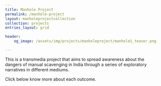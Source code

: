 ```yaml
---
title: Manhole Project
permalink: /manhole-project
layout: manholeprojectcollection
collection: projects
entries_layout: grid

header:
    og_image: /assets/img/projects/manholeproject/manhole1_teaser.png

---
```


This is a transmedia project that aims to spread awareness about the dangers of manual scavenging in India through a series of exploratory narratives in different mediums.

Click below know more about each outcome.